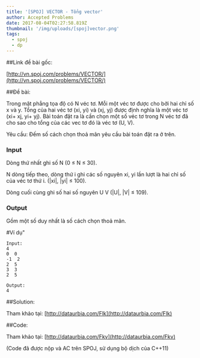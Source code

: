 ```yaml
---
title: '[SPOJ] VECTOR - Tổng vector'
author: Accepted Problems
date: 2017-08-04T02:27:58.819Z
thumbnail: '/img/uploads/[spoj]vector.png'
tags:
  - spoj
  - dp
---
```

##Link đề bài gốc:

[http://vn.spoj.com/problems/VECTOR/](http://vn.spoj.com/problems/VECTOR/)

##Đề bài:

Trong mặt phẳng tọa độ có N véc tơ. Mỗi một véc tơ được cho bởi hai chỉ số x và y. Tổng của hai véc tơ \(xi, yi\) và \(xj, yj\) được định nghĩa là một véc tơ \(xi+ xj, yi+ yj\). Bài toán đặt ra là cần chọn một số véc tơ trong N véc tơ đã cho sao cho tổng của các vec tơ đó là véc tơ \(U, V\).

Yêu cầu: Đếm số cách chọn thoả mãn yêu cầu bài toán đặt ra ở trên.

### Input

Dòng thứ nhất ghi số N \(0 ≤ N ≤ 30\).

N dòng tiếp theo, dòng thứ i ghi các số nguyên xi, yi lần lượt là hai chỉ số của véc tơ thứ i. \(\|xi\|, \|yi\| ≤ 100\).

Dòng cuối cùng ghi số hai số nguyên U V \(\|U\|, \|V\| ≤ 109\).

### Output

Gồm một số duy nhất là số cách chọn thoả mãn.

#Ví dụ"

```
Input:
4
0  0
-1  2
2  5
3  3
2  5
```

```
Output:
4
```

##Solution:

Tham khảo tại: [http://dataurbia.com/Flk](http://dataurbia.com/Flk)

##Code:

Tham khảo tại: [http://dataurbia.com/Fkv](http://dataurbia.com/Fkv)

(Code đã được nộp và AC trên SPOJ, sử dụng bộ dịch của C++11)


